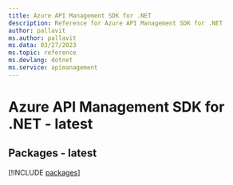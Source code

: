 ```yaml
---
title: Azure API Management SDK for .NET
description: Reference for Azure API Management SDK for .NET
author: pallavit
ms.author: pallavit
ms.data: 03/27/2023
ms.topic: reference
ms.devlang: dotnet
ms.service: apimanagement
---
```

# Azure API Management SDK for .NET - latest
## Packages - latest
[!INCLUDE [packages](api-management-index.md)]